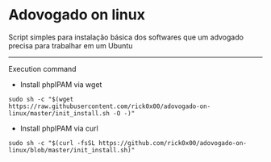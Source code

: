 # Adovogado on linux
Script simples para instalação básica dos softwares que um advogado precisa para trabalhar em um Ubuntu

---
Execution command
- Install phpIPAM via wget
```shell
sudo sh -c "$(wget https://raw.githubusercontent.com/rick0x00/adovogado-on-linux/master/init_install.sh -O -)"
```
- Install phpIPAM via curl
```shell
sudo sh -c "$(curl -fsSL https://github.com/rick0x00/adovogado-on-linux/blob/master/init_install.sh)"

```

